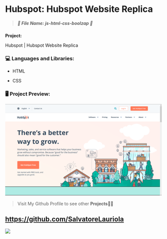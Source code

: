 # Hubspot: Hubspot Website Replica ## 

> 
>
> ##### *:open_file_folder: File Name*:  js-html-css-boolzap :open_file_folder:
>
> 



**Project:** 

Hubspot | Hubspot Website Replica

### :computer: Languages and Libraries:

* HTML

* CSS


### :desktop_computer: Project Preview:

![](img/screen.png)

> Visit My Github Profile to see other __Projects__:man_technologist:

## 	https://github.com/SalvatoreLauriola

![](https://avatars1.githubusercontent.com/u/61230779?s=460&u=e04ddc0800704e8d0cd38b21f5e6585e71f2f67c&v=4)
